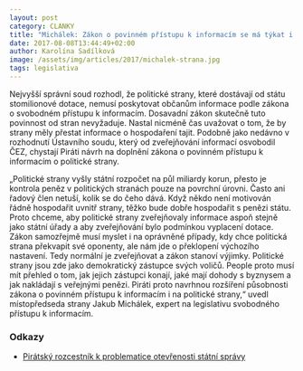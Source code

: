 ```yaml
---
layout: post
category: CLANKY
title: "Michálek: Zákon o povinném přístupu k informacím se má týkat i politických stran"
date: 2017-08-08T13:44:49+02:00
author: Karolína Sadílková
image: /assets/img/articles/2017/michalek-strana.jpg
tags: legislativa
---
```


Nejvyšší správní soud rozhodl, že politické strany, které dostávají od státu stomilionové dotace, nemusí poskytovat občanům informace podle zákona o svobodném přístupu k informacím. Dosavadní zákon skutečně tuto povinnost od stran nevyžaduje. Nastal nicméně čas uvažovat o tom, že by strany měly přestat informace o hospodaření tajit. Podobně jako nedávno v rozhodnutí Ústavního soudu, který od zveřejňování informací osvobodil ČEZ, chystají Piráti návrh na doplnění zákona o povinném přístupu k informacím o politické strany.
 
„Politické strany vyšly státní rozpočet na půl miliardy korun, přesto je kontrola peněz v politických stranách pouze na povrchní úrovni. Často ani řadový člen netuší, kolik se do čeho dává. Když někdo není motivován řádně hospodařit uvnitř strany, těžko bude dobře hospodařit s penězi státu. Proto chceme, aby politické strany zveřejňovaly informace aspoň stejně jako státní úřady a aby zveřejňování bylo podmínkou vyplacení dotace. Zákon samozřejmě musí myslet i na oprávněné případy, kdy chce politická strana překvapit své oponenty, ale nám jde o překlopení výchozího nastavení. Tedy normální je zveřejňovat a zákon stanoví výjimky. Politické strany jsou zde jako demokratický zástupce svých voličů. People proto musí mít přehled o tom, jak jejich zástupci konají, jaké mají dohody s byznysem a jak nakládají s veřejnými penězi. Piráti proto navrhnou rozšíření působnosti zákona o povinném přístupu k informacím i na politické strany,“ uvedl místopředseda strany Jakub Michálek, expert na legislativu svobodného přístupu k informacím.

### Odkazy

* [Pirátský rozcestník k problematice otevřenosti státní správy](https://www.pirati.cz/otevrenost/)
